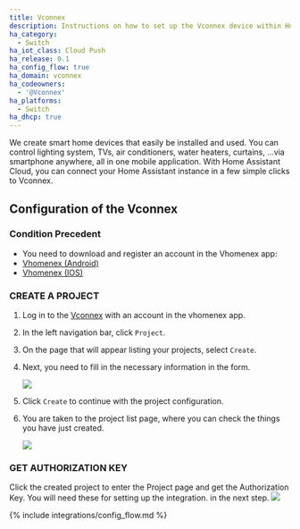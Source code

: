 ```yaml
---
title: Vconnex
description: Instructions on how to set up the Vconnex device within Home Assistant.
ha_category:
  - Switch
ha_iot_class: Cloud Push
ha_release: 0.1
ha_config_flow: true
ha_domain: vconnex
ha_codeowners:
  - '@Vconnex'
ha_platforms:
  - Switch
ha_dhcp: true
---
```


We create smart home devices that easily be installed and used. You can control lighting system, TVs, air conditioners, water heaters, curtains, ...via smartphone anywhere, all in one mobile application.
With Home Assistant Cloud, you can connect your Home Assistant instance in a few simple clicks to Vconnex.

## Configuration of the  Vconnex

### Condition Precedent

- You need to download and register an account in the Vhomenex app:
- [Vhomenex (Android)](https://smarthome.vconnex.vn/download/)
- [Vhomenex (IOS)](https://smarthome.vconnex.vn/download/)

### CREATE A PROJECT

1. Log in to the [Vconnex](https://hass.vconnex.vn/) with an account in the vhomenex app.
2. In the left navigation bar, click `Project`. 
3. On the page that will appear listing your projects, select `Create`.
4. Next, you need to fill in the necessary information in the form.
   
    ![](/images/integrations/vconnex/create.png)

5. Click `Create` to continue with the project configuration.
6. You are taken to the project list page, where you can check the things you have just created.

    ![](/images/integrations/vconnex/view.png)

### GET AUTHORIZATION KEY

Click the created project to enter the Project page and get the Authorization Key. You will need these for setting up the integration. in the next step.
    ![](/images/integrations/vconnex/detail.png)

{% include integrations/config_flow.md %}

